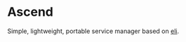 # Ascend

Simple, lightweight, portable service manager based on [eli](https://github.com/alis-is/eli).


